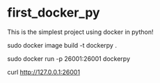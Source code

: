 # first_docker_py
This is the simplest project using docker in python!


sudo docker image build -t dockerpy .

sudo docker run -p 26001:26001 dockerpy

curl http://127.0.0.1:26001
